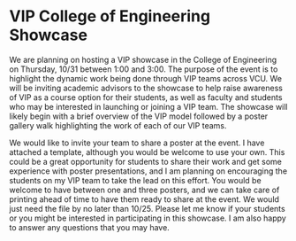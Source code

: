 # VIP College of Engineering Showcase

We are planning on hosting a VIP showcase in the College of Engineering on Thursday, 10/31 between 1:00 and 3:00. The purpose of the event is to highlight the dynamic work being done through VIP teams across VCU. We will be inviting academic advisors to the showcase to help raise awareness of VIP as a course option for their students, as well as faculty and students who may be interested in launching or joining a VIP team. The showcase will likely begin with a brief overview of the VIP model followed by a poster gallery walk highlighting the work of each of our VIP teams. 
 
We would like to invite your team to share a poster at the event. I have attached a template, although you would be welcome to use your own. This could be a great opportunity for students to share their work and get some experience with poster presentations, and I am planning on encouraging the students on my VIP team to take the lead on this effort. You would be welcome to have between one and three posters, and we can take care of printing ahead of time to have them ready to share at the event. We would just need the file by no later than 10/25. Please let me know if your students or you might be interested in participating in this showcase. I am also happy to answer any questions that you may have.

